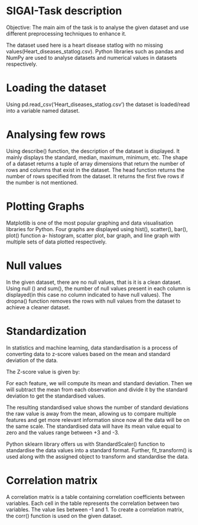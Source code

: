 # SIGAI-Task description
Objective:
The main aim of the task is to analyse the given dataset and use different preprocessing techniques to enhance it.

The dataset used here is a heart disease statlog with no missing values(Heart_diseases_statlog.csv).
Python libraries such as pandas and NumPy are used to analyse datasets and numerical values in datasets respectively.

# Loading the dataset
Using pd.read_csv(‘Heart_diseases_statlog.csv’) the dataset is loaded/read into a variable named dataset.

# Analysing few rows
Using describe() function, the description of the dataset is displayed. It mainly displays the standard, median, maximum, minimum, etc.
The shape of a dataset returns a tuple of array dimensions that return the number of rows and columns that exist in the dataset.
The head function returns the number of rows specified from the dataset. It returns the first five rows if the number is not mentioned.

# Plotting Graphs
Matplotlib is one of the most popular graphing and data visualisation libraries for Python.
Four graphs are displayed using hist(), scatter(), bar(), plot() function a- histogram, scatter plot, bar graph, and line graph with multiple sets of data plotted respectively.

# Null values
In the given dataset, there are no null values, that is it is a clean dataset.
Using null () and sum(), the number of null values present in each column is displayed(in this case no column indicated to have null values).
The dropna() function removes the rows with null values from the dataset to achieve a cleaner dataset.

# Standardization
In statistics and machine learning, data standardisation is a process of converting data to z-score values based on the mean and standard deviation of the data.

The Z-score value is given by:

For each feature, we will compute its mean and standard deviation. Then we will subtract the mean from each observation and divide it by the standard deviation to get the standardised values.

The resulting standardised value shows the number of standard deviations the raw value is away from the mean, allowing us to compare multiple features and get more relevant information since now all the data will be on the same scale.
The standardised data will have its mean value equal to zero and the values range between +3 and -3.

Python sklearn library offers us with StandardScaler() function to standardise the data values into a standard format. Further, fit_transform() is used along with the assigned object to transform and standardise the data.

# Correlation matrix
A correlation matrix is a table containing correlation coefficients between variables. Each cell in the table represents the correlation between two variables. The value lies between -1 and 1.
To create a correlation matrix, the corr() function is used on the given dataset.
